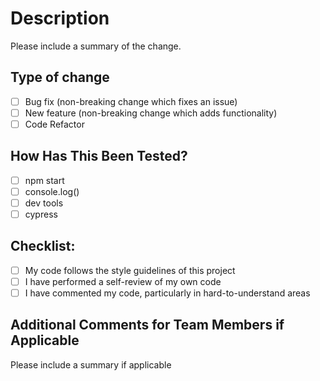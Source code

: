 # Description
Please include a summary of the change.
​
## Type of change
- [ ] Bug fix (non-breaking change which fixes an issue)
- [ ] New feature (non-breaking change which adds functionality)
- [ ] Code Refactor
​
## How Has This Been Tested?
- [ ] npm start
- [ ] console.log()
- [ ] dev tools
- [ ] cypress
​
## Checklist:
- [ ] My code follows the style guidelines of this project
- [ ] I have performed a self-review of my own code
- [ ] I have commented my code, particularly in hard-to-understand areas
​
## Additional Comments for Team Members if Applicable 
Please include a summary if applicable
